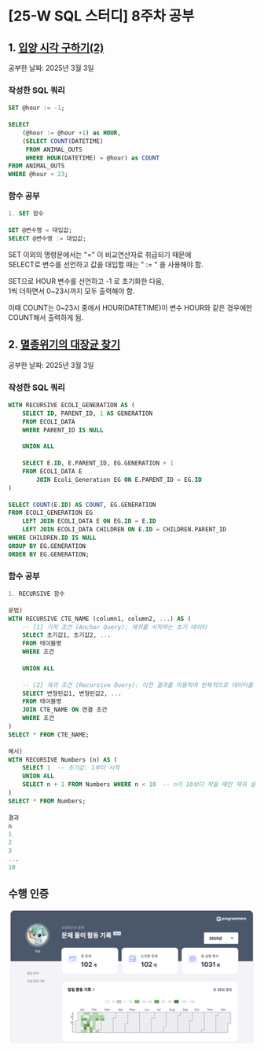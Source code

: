 # [25-W SQL 스터디] 8주차 공부

## 1. [입양 시각 구하기(2)](https://school.programmers.co.kr/learn/courses/30/lessons/59413)
공부한 날짜: 2025년 3월 3일

### 작성한 SQL 쿼리
```SQL
SET @hour := -1;

SELECT
    (@hour := @hour +1) as HOUR,
    (SELECT COUNT(DATETIME)
     FROM ANIMAL_OUTS
     WHERE HOUR(DATETIME) = @hour) as COUNT
FROM ANIMAL_OUTS
WHERE @hour < 23;
```

### 함수 공부
```SQL
1. SET 함수

SET @변수명 = 대입값; 
SELECT @변수명 := 대입값;​
```
SET 이외의 명령문에서는 "=" 이 비교연산자로 취급되기 때문에<br/>
SELECT로 변수를 선언하고 값을 대입할 때는 " := " 을 사용해야 함.

SET으로 HOUR 변수를 선언하고 -1 로 초기화한 다음,<br/>
1씩 더하면서 0~23시까지 모두 출력해야 함.

이때 COUNT는 0~23시 중에서 HOUR(DATETIME)이 변수 HOUR와 같은 경우에만 COUNT해서 출력하게 됨.


## 2. [멸종위기의 대장균 찾기](https://school.programmers.co.kr/learn/courses/30/lessons/301651)
공부한 날짜: 2025년 3월 3일

### 작성한 SQL 쿼리
```SQL
WITH RECURSIVE ECOLI_GENERATION AS (
    SELECT ID, PARENT_ID, 1 AS GENERATION
    FROM ECOLI_DATA
    WHERE PARENT_ID IS NULL
    
    UNION ALL

    SELECT E.ID, E.PARENT_ID, EG.GENERATION + 1
    FROM ECOLI_DATA E
        JOIN Ecoli_Generation EG ON E.PARENT_ID = EG.ID
)

SELECT COUNT(E.ID) AS COUNT, EG.GENERATION
FROM ECOLI_GENERATION EG
    LEFT JOIN ECOLI_DATA E ON EG.ID = E.ID
    LEFT JOIN ECOLI_DATA CHILDREN ON E.ID = CHILDREN.PARENT_ID
WHERE CHILDREN.ID IS NULL
GROUP BY EG.GENERATION
ORDER BY EG.GENERATION;
```

### 함수 공부
```SQL
1. RECURSIVE 함수

문법)
WITH RECURSIVE CTE_NAME (column1, column2, ...) AS (
    -- [1] 기저 조건 (Anchor Query): 재귀를 시작하는 초기 데이터
    SELECT 초기값1, 초기값2, ...
    FROM 테이블명
    WHERE 조건

    UNION ALL

    -- [2] 재귀 조건 (Recursive Query): 이전 결과를 이용하여 반복적으로 데이터를 추가
    SELECT 변형된값1, 변형된값2, ...
    FROM 테이블명
    JOIN CTE_NAME ON 연결 조건
    WHERE 조건
)
SELECT * FROM CTE_NAME;

예시)
WITH RECURSIVE Numbers (n) AS (
    SELECT 1  -- 초기값: 1부터 시작
    UNION ALL
    SELECT n + 1 FROM Numbers WHERE n < 10  -- n이 10보다 작을 때만 재귀 실행
)
SELECT * FROM Numbers;

결과
n
1
2
3
...
10
```


## 수행 인증
![](https://github.com/bird-one-00/25-W_SQL_study/blob/main/img/%EC%8A%A4%ED%81%AC%EB%A6%B0%EC%83%B7%202025-03-04%20000822.png)